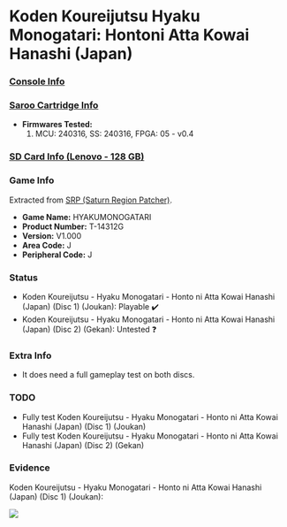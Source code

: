 # Koden Koureijutsu Hyaku Monogatari: Hontoni Atta Kowai Hanashi (Japan)

### [Console Info](../../../../Info/Consoles/VA13/README.md)

### [Saroo Cartridge Info](../../../../Info/Cartridges/RetroGameParadiseStore/1.32F/README.md)

- <b>Firmwares Tested:</b>
  1. MCU: 240316, SS: 240316, FPGA: 05 - v0.4

### [SD Card Info (Lenovo - 128 GB)](../../../../Info/SdCards/Lenovo/128GB/fat32/README.md)

### Game Info

Extracted from [SRP (Saturn Region Patcher)](https://segaxtreme.net/resources/saturn-region-patcher.81/download).

- <b>Game Name:</b> HYAKUMONOGATARI
- <b>Product Number:</b> T-14312G
- <b>Version:</b> V1.000
- <b>Area Code:</b> J
- <b>Peripheral Code:</b> J

### Status

- Koden Koureijutsu - Hyaku Monogatari - Honto ni Atta Kowai Hanashi (Japan) (Disc 1) (Joukan): Playable :heavy_check_mark:
- Koden Koureijutsu - Hyaku Monogatari - Honto ni Atta Kowai Hanashi (Japan) (Disc 2) (Gekan): Untested :question:

### Extra Info

- It does need a full gameplay test on both discs.

### TODO

- Fully test Koden Koureijutsu - Hyaku Monogatari - Honto ni Atta Kowai Hanashi (Japan) (Disc 1) (Joukan)
- Fully test Koden Koureijutsu - Hyaku Monogatari - Honto ni Atta Kowai Hanashi (Japan) (Disc 2) (Gekan)

### Evidence

Koden Koureijutsu - Hyaku Monogatari - Honto ni Atta Kowai Hanashi (Japan) (Disc 1) (Joukan):

[![](https://img.youtube.com/vi/_ycpkOiqvw4/0.jpg)](https://www.youtube.com/watch?v=_ycpkOiqvw4)
